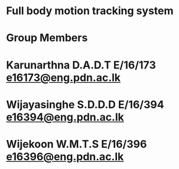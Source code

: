  # Full body motion tracking system
 
 # Group Members
 # Karunarthna D.A.D.T     E/16/173     e16173@eng.pdn.ac.lk
 # Wijayasinghe S.D.D.D    E/16/394     e16394@eng.pdn.ac.lk
 # Wijekoon W.M.T.S        E/16/396     e16396@eng.pdn.ac.lk
